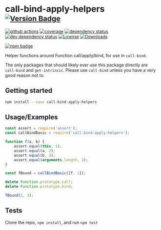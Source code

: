 # call-bind-apply-helpers <sup>[![Version Badge][npm-version-svg]][package-url]</sup>

[![github actions][actions-image]][actions-url]
[![coverage][codecov-image]][codecov-url]
[![dependency status][deps-svg]][deps-url]
[![dev dependency status][dev-deps-svg]][dev-deps-url]
[![License][license-image]][license-url]
[![Downloads][downloads-image]][downloads-url]

[![npm badge][npm-badge-png]][package-url]

Helper functions around Function call/apply/bind, for use in `call-bind`.

The only packages that should likely ever use this package directly are `call-bind` and `get-intrinsic`.
Please use `call-bind` unless you have a very good reason not to.

## Getting started

```sh
npm install --save call-bind-apply-helpers
```

## Usage/Examples

```js
const assert = require('assert');
const callBindBasic = require('call-bind-apply-helpers');

function f(a, b) {
	assert.equal(this, 1);
	assert.equal(a, 2);
	assert.equal(b, 3);
	assert.equal(arguments.length, 2);
}

const fBound = callBindBasic([f, 1]);

delete Function.prototype.call;
delete Function.prototype.bind;

fBound(2, 3);
```

## Tests

Clone the repo, `npm install`, and run `npm test`

[package-url]: https://npmjs.org/package/call-bind-apply-helpers

[npm-version-svg]: https://versionbadg.es/ljharb/call-bind-apply-helpers.svg

[deps-svg]: https://david-dm.org/ljharb/call-bind-apply-helpers.svg

[deps-url]: https://david-dm.org/ljharb/call-bind-apply-helpers

[dev-deps-svg]: https://david-dm.org/ljharb/call-bind-apply-helpers/dev-status.svg

[dev-deps-url]: https://david-dm.org/ljharb/call-bind-apply-helpers#info=devDependencies

[npm-badge-png]: https://nodei.co/npm/call-bind-apply-helpers.png?downloads=true&stars=true

[license-image]: https://img.shields.io/npm/l/call-bind-apply-helpers.svg

[license-url]: LICENSE

[downloads-image]: https://img.shields.io/npm/dm/call-bind-apply-helpers.svg

[downloads-url]: https://npm-stat.com/charts.html?package=call-bind-apply-helpers

[codecov-image]: https://codecov.io/gh/ljharb/call-bind-apply-helpers/branch/main/graphs/badge.svg

[codecov-url]: https://app.codecov.io/gh/ljharb/call-bind-apply-helpers/

[actions-image]: https://img.shields.io/endpoint?url=https://github-actions-badge-u3jn4tfpocch.runkit.sh/ljharb/call-bind-apply-helpers

[actions-url]: https://github.com/ljharb/call-bind-apply-helpers/actions
